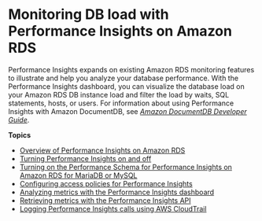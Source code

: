 # Monitoring DB load with Performance Insights on Amazon RDS<a name="USER_PerfInsights"></a>

Performance Insights expands on existing Amazon RDS monitoring features to illustrate and help you analyze your database performance\. With the Performance Insights dashboard, you can visualize the database load on your Amazon RDS DB instance load and filter the load by waits, SQL statements, hosts, or users\. For information about using Performance Insights with Amazon DocumentDB, see *[Amazon DocumentDB Developer Guide](https://docs.aws.amazon.com/documentdb/latest/developerguide/performance-insights.html)*\.

**Topics**
+ [Overview of Performance Insights on Amazon RDS](USER_PerfInsights.Overview.md)
+ [Turning Performance Insights on and off](USER_PerfInsights.Enabling.md)
+ [Turning on the Performance Schema for Performance Insights on Amazon RDS for MariaDB or MySQL](USER_PerfInsights.EnableMySQL.md)
+ [Configuring access policies for Performance Insights](USER_PerfInsights.access-control.md)
+ [Analyzing metrics with the Performance Insights dashboard](USER_PerfInsights.UsingDashboard.md)
+ [Retrieving metrics with the Performance Insights API](USER_PerfInsights.API.md)
+ [Logging Performance Insights calls using AWS CloudTrail](USER_PerfInsights.CloudTrail.md)